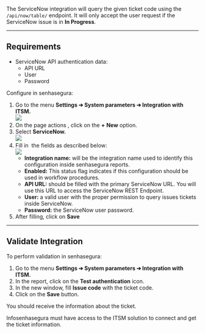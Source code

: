 The ServiceNow integration will query the given ticket code using the `/api/now/table/` endpoint. It will only accept the user request if the ServiceNow issue is in **In Progress**.



---

## Requirements

* ServiceNow API authentication data:
	+ API URL
	+ User
	+ Password

Configure in senhasegura:

1. Go to the menu **Settings ➔ System parameters ➔ Integration with ITSM.**  
![](https://cdn.document360.io/5a1d58df-64ce-42a2-8b23-688477d32f33/Images/Documentation/image-1667926575642.png)
2. On the page actions  , click on the **\+** **New** option.
3. Select **ServiceNow.**  
![](https://cdn.document360.io/5a1d58df-64ce-42a2-8b23-688477d32f33/Images/Documentation/image-1667926649912.png)
4. Fill in  the fields as described below:  
![](https://cdn.document360.io/5a1d58df-64ce-42a2-8b23-688477d32f33/Images/Documentation/image-1667926691934.png)
	* **Integration name:** will be the integration name used to identify this configuration inside senhasegura reports.
	* **Enabled:** This status flag indicates if this configuration should be used in workflow procedures.
	* **API URL:** should be filled with the primary ServiceNow URL. You will use this URL to access the ServiceNow REST Endpoint.
	* **User:** a valid user with the proper permission to query issues tickets inside ServiceNow.
	* **Password:** the ServiceNow user password.
5. After filling, click on **Save**



---

## Validate Integration

To perform validation in senhasegura:

1. Go to the menu **Settings ➔ System parameters ➔ Integration with ITSM.**
2. In the report, click on the **Test authentication** icon.
3. In the new window, fill **Issue code** with the ticket code.
4. Click on the **Save** button.

You should receive the information about the ticket.

Infosenhasegura must have access to the ITSM solution to connect and get the ticket information.

